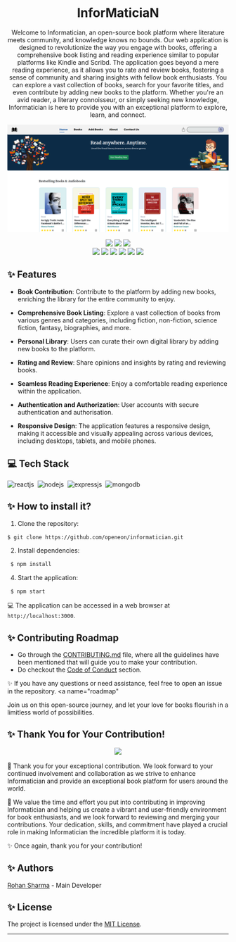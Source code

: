 
<h1 align=center> InforMaticiaN </h1>

<p align=center>
Welcome to Informatician, an open-source book platform where literature meets community, and knowledge knows no bounds. Our web application is designed to revolutionize the way you engage with books, offering a comprehensive book listing and reading experience similar to popular platforms like Kindle and Scribd. The application goes beyond a mere reading experience, as it allows you to rate and review books, fostering a sense of community and sharing insights with fellow book enthusiasts. You can explore a vast collection of books, search for your favorite titles, and even contribute by adding new books to the platform. Whether you're an avid reader, a literary connoisseur, or simply seeking new knowledge, Informatician is here to provide you with an exceptional platform to explore, learn, and connect.</p>

![informatician](in1.png)


<div align="center">
<img src="https://img.shields.io/github/license/rohansx/informatician?style=for-the-badge" />
<img src="https://img.shields.io/github/repo-size/rohansx/informatician?style=for-the-badge" />
<img src="https://img.shields.io/github/issues/rohansx/informatician?style=for-the-badge" /><br>
<img src="https://img.shields.io/github/issues-pr/rohansx/informatician?style=for-the-badge" />
 <img src="https://img.shields.io/github/forks/rohansx/informatician?style=for-the-badge" />
 <img src="https://img.shields.io/github/issues-closed-raw/rohansx/informatician?style=for-the-badge" />
  <img src="https://img.shields.io/github/contributors/rohansx/informatician?style=for-the-badge" />
 <img src="https://img.shields.io/github/stars/rohansx/informatician?style=for-the-badge" />
 <img src="https://img.shields.io/github/last-commit/rohansx/informatician?style=for-the-badge" />
</div>

## ✨ Features

- **Book Contribution**: Contribute to the platform by adding new books, enriching the library for the entire community to enjoy. 

- **Comprehensive Book Listing**: Explore a vast collection of books from various genres and categories, including fiction, non-fiction, science fiction, fantasy, biographies, and more.

- **Personal Library**: Users can curate their own digital library by adding new books to the platform.

- **Rating and Review**: Share opinions and insights by rating and reviewing books.

- **Seamless Reading Experience**: Enjoy a comfortable reading experience within the application.

- **Authentication and Authorization**: User accounts with secure authentication and authorisation.

- **Responsive Design**: The application features a responsive design, making it accessible and visually appealing across various devices, including desktops, tablets, and mobile phones.


## 💻 Tech Stack 

  ![reactjs](https://img.shields.io/badge/React-20232A?style=for-the-badge&logo=react&logoColor=61DAFB)&nbsp;
  ![nodejs](https://img.shields.io/badge/Node.js-43853D?style=for-the-badge&logo=node.js&logoColor=white)&nbsp;
  ![expressjs](https://img.shields.io/badge/Express.js-000000?style=for-the-badge&logo=express&logoColor=white)&nbsp;
  ![mongodb](https://img.shields.io/badge/MongoDB-4EA94B?style=for-the-badge&logo=mongodb&logoColor=white)&nbsp;


## ✨ How to install it? 

1. Clone the repository:
 ```sh
 $ git clone https://github.com/openeon/informatician.git
 ```

2. Install dependencies:
```sh
 $ npm install
```

4. Start the application:
```sh
 $ npm start
```

 💻 The application can be accessed in a web browser at `http://localhost:3000`.


## ✨ Contributing Roadmap

 - Go through the [CONTRIBUTING.md](https://github.com/poorvika11/informatician/blob/main/CONTRIBUTING.md) file, where all the guidelines have been mentioned that will guide you to make your contribution.
 - Do checkout the [Code of Conduct](https://github.com/poorvika11/informatician/blob/main/STYLE_GUIDE.md) section.

 ✨ If you have any questions or need assistance, feel free to open an issue in the repository. <a name="roadmap"

Join us on this open-source journey, and let your love for books flourish in a limitless world of possibilities.


## ✨ Thank You for Your Contribution!
<p align=center>
<a href="https://github.com/rohansx/informatician/graphs/contributors">
  <img src="https://contrib.rocks/image?repo=rohansx/informatician" />
</a></p>

🙏  Thank you for your exceptional contribution. We look forward to your continued involvement and collaboration as we strive to enhance Informatician and provide an exceptional book platform for users around the world.

🌟 We value the time and effort you put into contributing in improving Informatician and helping us create a vibrant and user-friendly environment for book enthusiasts, and we look forward to reviewing and merging your contributions. Your dedication, skills, and commitment have played a crucial role in making Informatician the incredible platform it is today.

✨ Once again, thank you for your contribution!


## ✨ Authors

[Rohan Sharma](https://github.com/rohansx) - Main Developer
<a name="changelog"></a>


## ✨ License

The project is licensed under the [MIT License](https://github.com/rohansx/informatician/blob/main/LICENSE).

---